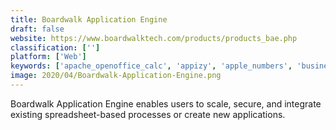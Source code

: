 ```yaml
---
title: Boardwalk Application Engine
draft: false 
website: https://www.boardwalktech.com/products/products_bae.php
classification: ['']
platform: ['Web']
keywords: ['apache_openoffice_calc', 'appizy', 'apple_numbers', 'business_valuation', 'coda_1.0_+_mobile', 'datanitro', 'fieldbook', 'google_sheets', 'keikai', 'libreoffice', 'pdf_tables', 'publisheet', 'runscope', 'sheetsu', 'spreadsheetweb', 'wps_spreadsheets', 'x-author', 'zoho_sheet', 'dhtmlxspreadsheet']
image: 2020/04/Boardwalk-Application-Engine.png
---
```

Boardwalk Application Engine enables users to scale, secure, and integrate existing spreadsheet-based processes or create new applications.